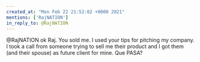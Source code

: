 ```yaml
---
created_at: "Mon Feb 22 21:52:02 +0000 2021"
mentions: ['RajNATION']
in_reply_to: @RajNATION
---
```


@RajNATION ok Raj. You sold me. I used your tips for pitching my company. I took a call from someone trying to sell me their product and I got them (and their spouse) as future client for mine. Que PASA?